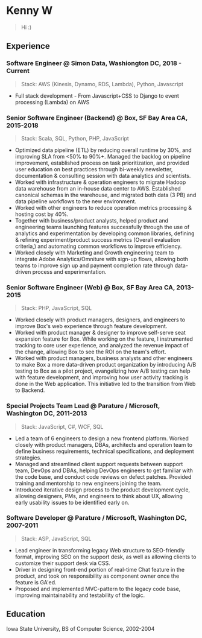 # Kenny W
> Hi :)

## Experience
### Software Engineer @ Simon Data, Washiongton DC, 2018 - Current
> Stack: AWS (Kinesis, Dynamo, RDS, Lambda), Python, Javascript
   * Full stack development - From Javascript+CSS to Django to event processing (Lambda) on AWS

### Senior Software Engineer (Backend) @ Box, SF Bay Area CA, 2015-2018
> Stack: Scala, SQL, Python, PHP, JavaScript 
   * Optimized data pipeline (ETL) by reducing overall runtime by 30%, and improving SLA from <50% to 90%+. Managed the backlog on pipeline improvement, established process on task prioritization, and provided user education on best practices through bi-weekly newsletter, documentation & consulting session with data analytics and scientists.
   * Worked with infrastructure & operation engineers to migrate Hadoop data warehouse from an in-house data center to AWS. Established canonical schemas in the warehouse, and migrated both data (3 PB) and data pipeline workflows to the new environment.
   * Worked with other engineers to reduce operation metrics processing & hosting cost by 40%.
   * Together with business/product analysts, helped product and engineering teams launching features successfully through the use of analytics and experimentation by developing common libraries, defining & refining experiment/product success metrics (Overall evaluation criteria,) and automating common workflows to improve efficiency.
   * Worked closely with Marketing and Growth engineering team to integrate Adobe Analytics/Omniture with sign-up flows, allowing both teams to improve sign up and payment completion rate through data-driven process and experimentation.

### Senior Software Engineer (Web) @ Box, SF Bay Area CA, 2013-2015
> Stack: PHP, JavaScript, SQL
   * Worked closely with product managers, designers, and engineers to improve Box's web experience through feature development.
   * Worked with product manager & designer to improve self-serve seat expansion feature for Box. While working on the feature, I instrumented tracking to core user experience, and analyzed the revenue impact of the change, allowing Box to see the ROI on the team's effort.
   * Worked with product managers, business analysts and other engineers to make Box a more data-driven product organization by introducing A/B testing to Box as a pilot project, evangelizing how A/B testing can help with feature development, and improving how user activity tracking is done in the Web application. This initiative led to the transition from Web to Backend.
   
### Special Projects Team Lead @ Parature / Microsoft, Washington DC, 2011-2013
> Stack: JavaScript, C#, WCF, SQL
   * Led a team of 6 engineers to design a new frontend platform. Worked closely with product managers, DBAs, architects and operation team to define business requirements, technical specifications, and deployment strategies.
   * Managed and streamlined client support requests between support team, DevOps and DBAs, helping DevOps engineers to get familiar with the code base, and conduct code reviews on defect patches. Provided training and mentorship to new engineers joining the team.
   * Introduced iterative design process to the product development cycle, allowing designers, PMs, and engineers to think about UX, allowing early usability issues to be identified early on.

### Software Developer @ Parature / Microsoft, Washington DC, 2007-2011
> Stack: ASP, JavaScript, SQL
   * Lead engineer in transforming legacy Web structure to SEO-friendly format, improving SEO on the support desk, as well as allowing clients to customize their support desk via CSS.
   * Driver in designing front-end portion of real-time Chat feature in the product, and took on responsibility as component owner once the feature is GA'ed.
   * Proposed and implemented MVC-pattern to the legacy code base, improving maintainability and testability of the logic.

## Education
Iowa State University, BS of Computer Science, 2002-2004
